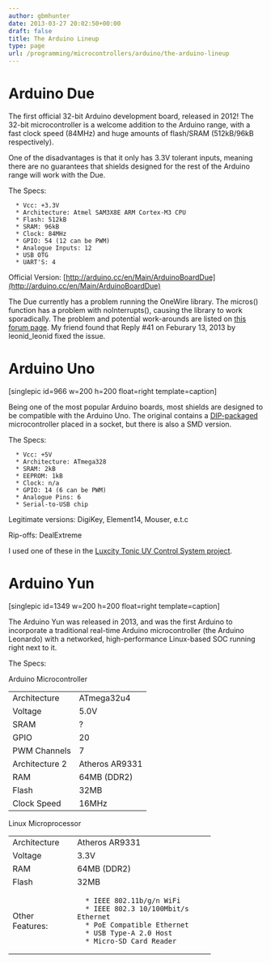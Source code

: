 ```yaml
---
author: gbmhunter
date: 2013-03-27 20:02:50+00:00
draft: false
title: The Arduino Lineup
type: page
url: /programming/microcontrollers/arduino/the-arduino-lineup
---
```


# Arduino Due




The first official 32-bit Arduino development board, released in 2012! The 32-bit microcontroller is a welcome addition to the Arduino range, with a fast clock speed (84MHz) and huge amounts of flash/SRAM (512kB/96kB respectively).




One of the disadvantages is that it only has 3.3V tolerant inputs, meaning there are no guarantees that shields designed for the rest of the Arduino range will work with the Due.




The Specs:





	  * Vcc: +3.3V
	  * Architecture: Atmel SAM3X8E ARM Cortex-M3 CPU
	  * Flash: 512kB
	  * SRAM: 96kB
	  * Clock: 84MHz
	  * GPIO: 54 (12 can be PWM)
	  * Analogue Inputs: 12
	  * USB OTG
	  * UART'S: 4



Official Version: [http://arduino.cc/en/Main/ArduinoBoardDue](http://arduino.cc/en/Main/ArduinoBoardDue)




The Due currently has a problem running the OneWire library. The micros() function has a problem with noInterrupts(), causing the library to work sporadically. The problem and potential work-arounds are listed on [this forum page](http://arduino.cc/forum/index.php/topic,141030.msg1117349.html). My friend found that Reply #41 on Feburary 13, 2013 by leonid_leonid fixed the issue.




# Arduino Uno




[singlepic id=966 w=200 h=200 float=right template=caption]




Being one of the most popular Arduino boards, most shields are designed to be compatible with the Arduino Uno. The original contains a [DIP-packaged](http://blog.mbedded.ninja/electronics/circuit-design/component-packages) microcontroller placed in a socket, but there is also a SMD version.




The Specs:





	  * Vcc: +5V
	  * Architecture: ATmega328
	  * SRAM: 2kB
	  * EEPROM: 1kB
	  * Clock: n/a
	  * GPIO: 14 (6 can be PWM)
	  * Analogue Pins: 6
	  * Serial-to-USB chip



Legitimate versions: DigiKey, Element14, Mouser, e.t.c  

 Rip-offs: DealExtreme




I used one of these in the [Luxcity Tonic UV Control System project](http://blog.mbedded.ninja/electronics/projects/luxcity-uv-tonic-control-system).




# Arduino Yun




[singlepic id=1349 w=200 h=200 float=right template=caption]




The Arduino Yun was released in 2013, and was the first Arduino to incorporate a traditional real-time Arduino microcontroller (the Arduino Leonardo) with a networked, high-performance Linux-based SOC running right next to it.




The Specs:




Arduino Microcontroller


<table style="width: 400px;" border="0" >
<tbody >
<tr >

<td >Architecture
</td>

<td >ATmega32u4
</td>
</tr>
<tr >

<td >Voltage
</td>

<td >5.0V
</td>
</tr>
<tr >

<td >SRAM
</td>

<td >?
</td>
</tr>
<tr >

<td >GPIO
</td>

<td >20
</td>
</tr>
<tr >

<td >PWM Channels
</td>

<td >7
</td>
</tr>
<tr >

<td >Architecture 2
</td>

<td >Atheros AR9331
</td>
</tr>
<tr >

<td >RAM
</td>

<td >64MB (DDR2)
</td>
</tr>
<tr >

<td >Flash
</td>

<td >32MB
</td>
</tr>
<tr >

<td >Clock Speed
</td>

<td >16MHz
</td>
</tr>
</tbody>
</table>


Linux Microprocessor


<table style="width: 400px;" border="0" >
<tbody >
<tr >

<td >Architecture
</td>

<td >Atheros AR9331
</td>
</tr>
<tr >

<td >Voltage
</td>

<td >3.3V
</td>
</tr>
<tr >

<td >RAM
</td>

<td >64MB (DDR2)
</td>
</tr>
<tr >

<td >Flash
</td>

<td >32MB
</td>
</tr>
<tr >

<td >Other Features:
</td>

<td >



	  * IEEE 802.11b/g/n WiFi
	  * IEEE 802.3 10/100Mbit/s Ethernet
	  * PoE Compatible Ethernet
	  * USB Type-A 2.0 Host
	  * Micro-SD Card Reader


</td>
</tr>
</tbody>
</table>
